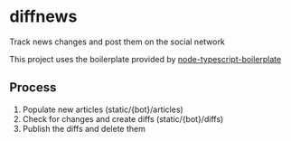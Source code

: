 # diffnews

Track news changes and post them on the social network

This project uses the boilerplate provided by [node-typescript-boilerplate](https://github.com/jsynowiec/node-typescript-boilerplate)

## Process

1. Populate new articles (static/{bot}/articles)
2. Check for changes and create diffs (static/{bot}/diffs)
3. Publish the diffs and delete them
